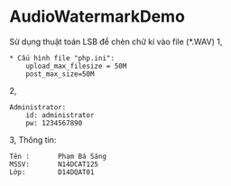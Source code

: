 ﻿# AudioWatermarkDemo

Sử dụng thuật toán LSB để chèn chữ kí vào file (*.WAV)
1,

	* Cấu hình file "php.ini": 
		upload_max_filesize = 50M
		post_max_size=50M

		
2,


	Administrator:
		id: administrator
		pw: 1234567890


3,
Thông tin: 
	
	Tên :		Phạm Bá Sáng
	MSSV:		N14DCAT125
	Lớp:		D14DQAT01